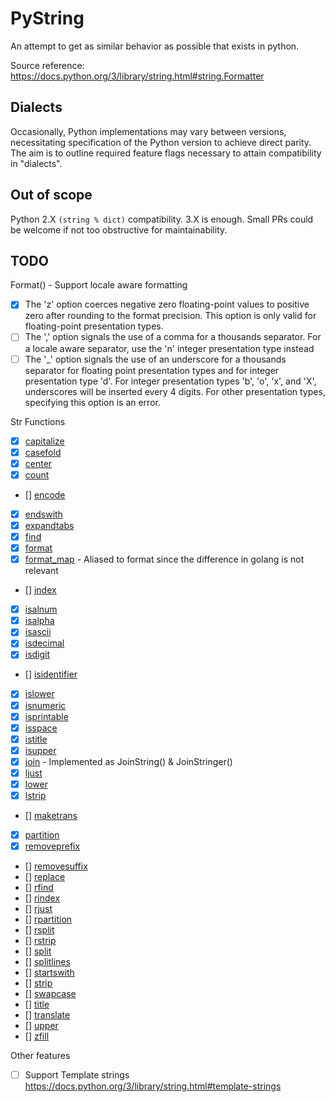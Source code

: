 # PyString

An attempt to get as similar behavior as possible that exists in python.

Source reference: https://docs.python.org/3/library/string.html#string.Formatter


## Dialects
Occasionally, Python implementations may vary between versions, necessitating
specification of the Python version to achieve direct parity. The aim is to
outline required feature flags necessary to attain compatibility in "dialects".


## Out of scope
Python 2.X `(string % dict)` compatibility. 3.X is enough. Small PRs could be welcome if not too
obstructive for maintainability.

## TODO

Format() - Support locale aware formatting
- [x] The 'z' option coerces negative zero floating-point values to positive zero after rounding to the format precision. This option is only valid for floating-point presentation types.
- [ ] The ',' option signals the use of a comma for a thousands separator. For a locale aware separator, use the 'n' integer presentation type instead
- [ ] The '_' option signals the use of an underscore for a thousands separator for floating point presentation types and for integer presentation type 'd'. For integer presentation types 'b', 'o', 'x', and 'X', underscores will be inserted every 4 digits. For other presentation types, specifying this option is an error.

Str Functions
- [x] [capitalize](https://docs.python.org/3/library/stdtypes.html#str.capitalize)
- [x] [casefold](https://docs.python.org/3/library/stdtypes.html#str.casefold)
- [x] [center](https://docs.python.org/3/library/stdtypes.html#str.center)
- [x] [count](https://docs.python.org/3/library/stdtypes.html#str.count)
- [] [encode](https://docs.python.org/3/library/stdtypes.html#str.encode)
- [x] [endswith](https://docs.python.org/3/library/stdtypes.html#str.endswith)
- [x] [expandtabs](https://docs.python.org/3/library/stdtypes.html#str.expandtabs)
- [x] [find](https://docs.python.org/3/library/stdtypes.html#str.find)
- [x] [format](https://docs.python.org/3/library/stdtypes.html#str.format)
- [x] [format_map](https://docs.python.org/3/library/stdtypes.html#str.format_map) - Aliased to format since the difference in golang is not relevant
- [] [index](https://docs.python.org/3/library/stdtypes.html#str.index)
- [x] [isalnum](https://docs.python.org/3/library/stdtypes.html#str.isalnum)
- [x] [isalpha](https://docs.python.org/3/library/stdtypes.html#str.isalpha)
- [x] [isascii](https://docs.python.org/3/library/stdtypes.html#str.isascii)
- [x] [isdecimal](https://docs.python.org/3/library/stdtypes.html#str.isdecimal)
- [x] [isdigit](https://docs.python.org/3/library/stdtypes.html#str.isdigit)
- [] [isidentifier](https://docs.python.org/3/library/stdtypes.html#str.isidentifier)
- [x] [islower](https://docs.python.org/3/library/stdtypes.html#str.islower)
- [x] [isnumeric](https://docs.python.org/3/library/stdtypes.html#str.isnumeric)
- [x] [isprintable](https://docs.python.org/3/library/stdtypes.html#str.isprintable)
- [x] [isspace](https://docs.python.org/3/library/stdtypes.html#str.isspace)
- [x] [istitle](https://docs.python.org/3/library/stdtypes.html#str.istitle)
- [x] [isupper](https://docs.python.org/3/library/stdtypes.html#str.isupper)
- [x] [join](https://docs.python.org/3/library/stdtypes.html#str.join) - Implemented as JoinString() & JoinStringer()
- [x] [ljust](https://docs.python.org/3/library/stdtypes.html#str.ljust)
- [x] [lower](https://docs.python.org/3/library/stdtypes.html#str.lower)
- [x] [lstrip](https://docs.python.org/3/library/stdtypes.html#str.lstrip)
- [] [maketrans](https://docs.python.org/3/library/stdtypes.html#str.maketrans)
- [x] [partition](https://docs.python.org/3/library/stdtypes.html#str.partition)
- [x] [removeprefix](https://docs.python.org/3/library/stdtypes.html#str.removeprefix)
- [] [removesuffix](https://docs.python.org/3/library/stdtypes.html#str.removesuffix)
- [] [replace](https://docs.python.org/3/library/stdtypes.html#str.replace)
- [] [rfind](https://docs.python.org/3/library/stdtypes.html#str.rfind)
- [] [rindex](https://docs.python.org/3/library/stdtypes.html#str.rindex)
- [] [rjust](https://docs.python.org/3/library/stdtypes.html#str.rjust)
- [] [rpartition](https://docs.python.org/3/library/stdtypes.html#str.rpartition)
- [] [rsplit](https://docs.python.org/3/library/stdtypes.html#str.rsplit)
- [] [rstrip](https://docs.python.org/3/library/stdtypes.html#str.rstrip)
- [] [split](https://docs.python.org/3/library/stdtypes.html#str.split)
- [] [splitlines](https://docs.python.org/3/library/stdtypes.html#str.splitlines)
- [] [startswith](https://docs.python.org/3/library/stdtypes.html#str.startswith)
- [] [strip](https://docs.python.org/3/library/stdtypes.html#str.strip)
- [] [swapcase](https://docs.python.org/3/library/stdtypes.html#str.swapcase)
- [] [title](https://docs.python.org/3/library/stdtypes.html#str.title)
- [] [translate](https://docs.python.org/3/library/stdtypes.html#str.translate)
- [] [upper](https://docs.python.org/3/library/stdtypes.html#str.upper)
- [] [zfill](https://docs.python.org/3/library/stdtypes.html#str.zfill)

Other features
- [ ] Support Template strings https://docs.python.org/3/library/string.html#template-strings
